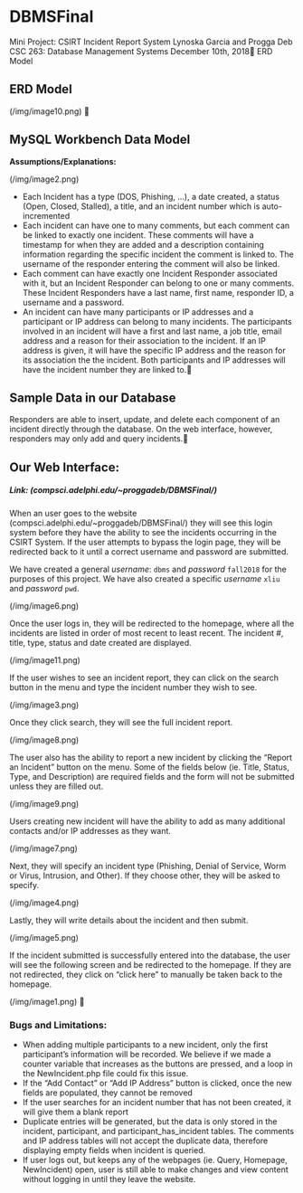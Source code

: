 # DBMSFinal

Mini Project: CSIRT Incident Report System
Lynoska Garcia and Progga Deb
CSC 263: Database Management Systems
December 10th, 2018
ERD Model

## ERD Model

(/img/image10.png)

## MySQL Workbench Data Model

**Assumptions/Explanations:**

(/img/image2.png)

* Each Incident has a type (DOS, Phishing, …), a date created, a status (Open, Closed, Stalled), a title, and an incident number which is auto-incremented
* Each incident can have one to many comments, but each comment can be linked to exactly one incident. These comments will have a timestamp for when they are added and a description containing information regarding the specific incident the comment is linked to. The username of the responder entering the comment will also be linked.
* Each comment can have exactly one Incident Responder associated with it, but an Incident Responder can belong to one or many comments. These Incident Responders have a last name, first name, responder ID, a username and a password.
* An incident can have many participants or IP addresses and a participant or IP address can belong to many incidents. The participants involved in an incident will have a first and last name, a job title, email address and a reason for their association to the incident. If an IP address is given, it will have the specific IP address and the reason for its association the the incident. Both participants and IP addresses will have the incident number they are linked to.

## Sample Data in our Database
Responders are able to insert, update, and delete each component of an incident directly through the database. On the web interface, however, responders may only add and query incidents.

## Our Web Interface:
##### Link: (compsci.adelphi.edu/~proggadeb/DBMSFinal/)

When an user goes to the website (compsci.adelphi.edu/~proggadeb/DBMSFinal/) they will see this login system before they have the ability to see the incidents occurring in the CSIRT System. If the user attempts to bypass the login page, they will be redirected back to it until a correct username and password are submitted.

We have created a general *username*: ```dbms``` and *password* ```fall2018``` for the purposes of this project. We have also created a specific *username* ```xliu``` and *password* ```pwd```.

(/img/image6.png)

Once the user logs in, they will be redirected to the homepage, where all the incidents are listed in order of most recent to least recent. The incident #, title, type, status and date created are displayed.

(/img/image11.png)

If the user wishes to see an incident report, they can click on the search button in the menu and type the incident number they wish to see.

(/img/image3.png)

Once they click search, they will see the full incident report.

(/img/image8.png)

The user also has the ability to report a new incident by clicking the “Report an Incident” button on the menu. Some of the fields below (ie. Title, Status, Type, and Description) are required fields and the form will not be submitted unless they are filled out.

(/img/image9.png)

Users creating new incident will have the ability to add as many additional contacts and/or IP addresses as they want.

(/img/image7.png)

Next, they will specify an incident type (Phishing, Denial of Service, Worm or Virus, Intrusion, and Other). If they choose other, they will be asked to specify.

(/img/image4.png)

Lastly, they will write details about the incident and then submit.

(/img/image5.png)

If the incident submitted is successfully entered into the database, the user will see the following screen and be redirected to the homepage. If they are not redirected, they click on “click here” to manually be taken back to the homepage.

(/img/image1.png)

### Bugs and Limitations:
* When adding multiple participants to a new incident, only the first participant’s information will be recorded. We believe if we made a counter variable that increases as the buttons are pressed, and a loop in the NewIncident.php file could fix this issue.
* If the “Add Contact” or “Add IP Address” button is clicked, once the new fields are populated, they cannot be removed
* If the user searches for an incident number that has not been created, it will give them a blank report
* Duplicate entries will be generated, but the data is only stored in the incident, participant, and participant_has_incident tables. The comments and IP address tables will not accept the duplicate data, therefore displaying empty fields when incident is queried.
* If user logs out, but keeps any of the webpages (ie. Query, Homepage, NewIncident) open, user is still able to make changes and view content without logging in until they leave the website.
